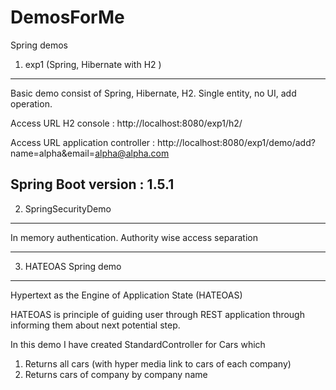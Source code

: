 # DemosForMe
Spring demos

1. exp1 (Spring, Hibernate with H2 )
-----------------------------------------------------------------------------------------
Basic demo consist of Spring, Hibernate, H2.
Single entity, no UI, add operation.

Access URL H2 console : http://localhost:8080/exp1/h2/

Access URL application controller : http://localhost:8080/exp1/demo/add?name=alpha&email=alpha@alpha.com

Spring Boot version : 1.5.1
--------------------------------------------------------------------------------------------
2. SpringSecurityDemo
--------------------------------------------------------------------------------------------
In memory authentication.
Authority wise access separation

--------------------------------------------------------------------------------------------
3. HATEOAS Spring demo
--------------------------------------------------------------------------------------------
Hypertext as the Engine of Application State (HATEOAS)

HATEOAS is principle of guiding user through REST application through informing them about next potential step.

In this demo I have created StandardController for Cars which

1. Returns all cars (with hyper media link to cars of each company)
2. Returns cars of company by company name
